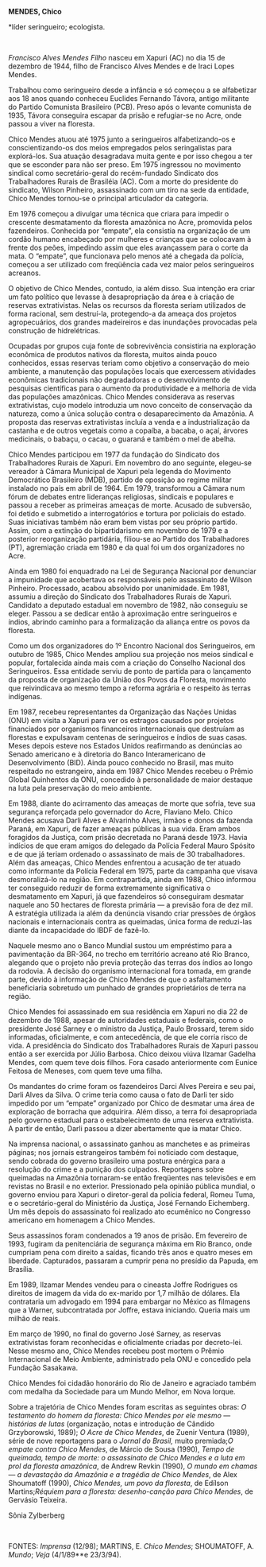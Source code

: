 **MENDES, Chico**

\*líder seringueiro; ecologista.

 

*Francisco Alves Mendes Filho* nasceu em Xapuri (AC) no dia 15 de
dezembro de 1944, filho de Francisco Alves Mendes e de Iraci Lopes
Mendes.

Trabalhou como seringueiro desde a infância e só começou a se
alfabetizar aos 18 anos quando conheceu Euclides Fernando Távora, antigo
militante do Partido Comunista Brasileiro (PCB). Preso após o levante
comunista de 1935, Távora conseguira escapar da prisão e refugiar-se no
Acre, onde passou a viver na floresta.

Chico Mendes atuou até 1975 junto a seringueiros alfabetizando-os e
conscientizando-os dos meios empregados pelos seringalistas para
explorá-los. Sua atuação desagradava muita gente e por isso chegou a ter
que se esconder para não ser preso. Em 1975 ingressou no movimento
sindical como secretário-geral do recém-fundado Sindicato dos
Trabalhadores Rurais de Brasiléia (AC). Com a morte do presidente do
sindicato, Wilson Pinheiro, assassinado com um tiro na sede da entidade,
Chico Mendes tornou-se o principal articulador da categoria.

Em 1976 começou a divulgar uma técnica que criara para impedir o
crescente desmatamento da floresta amazônica no Acre, promovida pelos
fazendeiros. Conhecida por “empate”, ela consistia na organização de um
cordão humano encabeçado por mulheres e crianças que se colocavam à
frente dos peões, impedindo assim que eles avançassem para o corte da
mata. O “empate”, que funcionava pelo menos até a chegada da polícia,
começou a ser utilizado com freqüência cada vez maior pelos seringueiros
acreanos.

O objetivo de Chico Mendes, contudo, ia além disso. Sua intenção era
criar um fato político que levasse à desapropriação da área e à criação
de reservas extrativistas. Nelas os recursos da floresta seriam
utilizados de forma racional, sem destruí-la, protegendo-a da ameaça dos
projetos agropecuários, dos grandes madeireiros e das inundações
provocadas pela construção de hidrelétricas.

Ocupadas por grupos cuja fonte de sobrevivência consistiria na
exploração econômica de produtos nativos da floresta, muitos ainda pouco
conhecidos, essas reservas teriam como objetivo a conservação do meio
ambiente, a manutenção das populações locais que exercessem atividades
econômicas tradicionais não degradadoras e o desenvolvimento de
pesquisas científicas para o aumento da produtividade e a melhoria de
vida das populações amazônicas. Chico Mendes considerava as reservas
extrativistas, cujo modelo introduzia um novo conceito de conservação da
natureza, como a única solução contra o desaparecimento da Amazônia. A
proposta das reservas extrativistas incluía a venda e a industrialização
da castanha e de outros vegetais como a copaíba, a bacaba, o açaí,
árvores medicinais, o babaçu, o cacau, o guaraná e também o mel de
abelha.

Chico Mendes participou em 1977 da fundação do Sindicato dos
Trabalhadores Rurais de Xapuri. Em novembro do ano seguinte, elegeu-se
vereador à Câmara Municipal de Xapuri pela legenda do Movimento
Democrático Brasileiro (MDB), partido de oposição ao regime militar
instalado no país em abril de 1964. Em 1979, transformou a Câmara num
fórum de debates entre lideranças religiosas, sindicais e populares e
passou a receber as primeiras ameaças de morte. Acusado de subversão,
foi detido e submetido a interrogatórios e tortura por policiais do
estado. Suas iniciativas também não eram bem vistas por seu próprio
partido. Assim, com a extinção do bipartidarismo em novembro de 1979 e a
posterior reorganização partidária, filiou-se ao Partido dos
Trabalhadores (PT), agremiação criada em 1980 e da qual foi um dos
organizadores no Acre.

Ainda em 1980 foi enquadrado na Lei de Segurança Nacional por denunciar
a impunidade que acobertava os responsáveis pelo assassinato de Wilson
Pinheiro. Processado, acabou absolvido por unanimidade. Em 1981, assumiu
a direção do Sindicato dos Trabalhadores Rurais de Xapuri. Candidato a
deputado estadual em novembro de 1982, não conseguiu se eleger. Passou a
se dedicar então à aproximação entre seringueiros e índios, abrindo
caminho para a formalização da aliança entre os povos da floresta.

Como um dos organizadores do 1º Encontro Nacional dos Seringueiros, em
outubro de 1985, Chico Mendes ampliou sua projeção nos meios sindical e
popular, fortalecida ainda mais com a criação do Conselho Nacional dos
Seringueiros. Essa entidade serviu de ponto de partida para o lançamento
da proposta de organização da União dos Povos da Floresta, movimento que
reivindicava ao mesmo tempo a reforma agrária e o respeito às terras
indígenas.

Em 1987, recebeu representantes da Organização das Nações Unidas (ONU)
em visita a Xapuri para ver os estragos causados por projetos
financiados por organismos financeiros internacionais que destruíam as
florestas e expulsavam centenas de seringueiros e índios de suas casas.
Meses depois esteve nos Estados Unidos reafirmando as denúncias ao
Senado americano e à diretoria do Banco Interamericano de
Desenvolvimento (BID). Ainda pouco conhecido no Brasil, mas muito
respeitado no estrangeiro, ainda em 1987 Chico Mendes recebeu o Prêmio
Global Quinhentos da ONU, concedido à personalidade de maior destaque na
luta pela preservação do meio ambiente.

Em 1988, diante do acirramento das ameaças de morte que sofria, teve sua
segurança reforçada pelo governador do Acre, Flaviano Melo. Chico Mendes
acusava Darli Alves e Alvarinho Alves, irmãos e donos da fazenda Paraná,
em Xapuri, de fazer ameaças públicas à sua vida. Eram ambos foragidos da
Justiça, com prisão decretada no Paraná desde 1973. Havia indícios de
que eram amigos do delegado da Polícia Federal Mauro Spósito e de que já
teriam ordenado o assassinato de mais de 30 trabalhadores. Além das
ameaças, Chico Mendes enfrentou a acusação de ter atuado como informante
da Polícia Federal em 1975, parte da campanha que visava desmoralizá-lo
na região. Em contrapartida, ainda em 1988, Chico informou ter
conseguido reduzir de forma extremamente significativa o desmatamento em
Xapuri, já que fazendeiros só conseguiram desmatar naquele ano 50
hectares de floresta primária — a previsão fora de dez mil. A estratégia
utilizada ia além da denúncia visando criar pressões de órgãos nacionais
e internacionais contra as queimadas, única forma de reduzi-las diante
da incapacidade do IBDF de fazê-lo.

Naquele mesmo ano o Banco Mundial sustou um empréstimo para a
pavimentação da BR-364, no trecho em território acreano até Rio Branco,
alegando que o projeto não previa proteção das terras dos índios ao
longo da rodovia. A decisão do organismo internacional fora tomada, em
grande parte, devido à informação de Chico Mendes de que o asfaltamento
beneficiaria sobretudo um punhado de grandes proprietários de terra na
região.

Chico Mendes foi assassinado em sua residência em Xapuri no dia 22 de
dezembro de 1988, apesar de autoridades estaduais e federais, como o
presidente José Sarney e o ministro da Justiça, Paulo Brossard, terem
sido informadas, oficialmente, e com antecedência, de que ele corria
risco de vida. A presidência do Sindicato dos Trabalhadores Rurais de
Xapuri passou então a ser exercida por Júlio Barbosa. Chico deixou viúva
Ilzamar Gadelha Mendes, com quem teve dois filhos. Fora casado
anteriormente com Eunice Feitosa de Meneses, com quem teve uma filha.

Os mandantes do crime foram os fazendeiros Darci Alves Pereira e seu
pai, Darli Alves da Silva. O crime teria como causa o fato de Darli ter
sido impedido por um “empate” organizado por Chico de desmatar uma área
de exploração de borracha que adquirira. Além disso, a terra foi
desapropriada pelo governo estadual para o estabelecimento de uma
reserva extrativista. A partir de então, Darli passou a dizer
abertamente que ia matar Chico.

Na imprensa nacional, o assassinato ganhou as manchetes e as primeiras
páginas; nos jornais estrangeiros também foi noticiado com destaque,
sendo cobrada do governo brasileiro uma postura enérgica para a
resolução do crime e a punição dos culpados. Reportagens sobre queimadas
na Amazônia tornaram-se então freqüentes nas televisões e em revistas no
Brasil e no exterior. Pressionado pela opinião pública mundial, o
governo enviou para Xapuri o diretor-geral da polícia federal, Romeu
Tuma, e o secretário-geral do Ministério da Justiça, José Fernando
Eichemberg. Um mês depois do assassinato foi realizado ato ecumênico no
Congresso americano em homenagem a Chico Mendes.

Seus assassinos foram condenados a 19 anos de prisão. Em fevereiro de
1993, fugiram da penitenciária de segurança máxima em Rio Branco, onde
cumpriam pena com direito a saídas, ficando três anos e quatro meses em
liberdade. Capturados, passaram a cumprir pena no presídio da Papuda, em
Brasília.

Em 1989, Ilzamar Mendes vendeu para o cineasta Joffre Rodrigues os
direitos de imagem da vida do ex-marido por 1,7 milhão de dólares. Ela
contrataria um advogado em 1994 para embargar no México as filmagens que
a Warner, subcontratada por Joffre, estava iniciando. Queria mais um
milhão de reais.

Em março de 1990, no final do governo José Sarney, as reservas
extrativistas foram reconhecidas e oficialmente criadas por decreto-lei.
Nesse mesmo ano, Chico Mendes recebeu post mortem o Prêmio Internacional
de Meio Ambiente, administrado pela ONU e concedido pela Fundação
Sasakawa.

Chico Mendes foi cidadão honorário do Rio de Janeiro e agraciado também
com medalha da Sociedade para um Mundo Melhor, em Nova Iorque.

Sobre a trajetória de Chico Mendes foram escritas as seguintes obras: *O
testamento do homem da floresta: Chico Mendes por ele mesmo — histórias
de lutas* (organização, notas e introdução de Cândido Grzyborowski,
1989); *O Acre de Chico Mendes*, de Zuenir Ventura (1989), série de nove
reportagens para o *Jornal do Brasil,* muito premiada;*O empate contra
Chico Mendes*, de Márcio de Sousa (1990), *Tempo de queimada, tempo de
morte: o assassinato de Chico Mendes e a luta em prol da floresta
amazônica*, de Andrew Revkin (1990), *O mundo em chamas — a devastação
da Amazônia e a tragédia de Chico Mendes*, de Alex Shoumatoff (1990),
*Chico Mendes, um povo da floresta*, de Edílson Martins;*Réquiem para a
floresta: desenho-canção para Chico Mendes*, de Gervásio Teixeira.

Sônia Zylberberg

 

FONTES: *Imprensa* (12/98); MARTINS, E. *Chico Mendes*; SHOUMATOFF, A.
*Mundo*; *Veja* (4/1/89**e 23/3/94).

 

 
